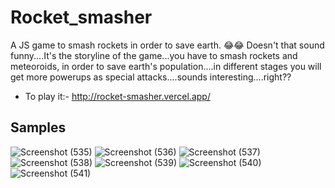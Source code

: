 # Rocket_smasher
A JS game to smash rockets in order to save earth. 😂😂 Doesn't that sound funny....It's the storyline of the game...you have to smash rockets and meteoroids, in order to save earth's population....in different stages you will get more powerups as special attacks....sounds interesting....right??
- To play it:- http://rocket-smasher.vercel.app/
## Samples
![Screenshot (535)](https://user-images.githubusercontent.com/75971776/129892095-781c73ee-91a5-419d-9c3b-6a7e0b9afa18.png)
![Screenshot (536)](https://user-images.githubusercontent.com/75971776/129892103-1cc070ce-ec84-4e05-aafc-b51823e4853d.png)
![Screenshot (537)](https://user-images.githubusercontent.com/75971776/129892106-d53abea9-dcc2-4ea1-8133-42970289f26e.png)
![Screenshot (538)](https://user-images.githubusercontent.com/75971776/129892109-96a1aba8-85cf-474f-9d9a-0312673f4286.png)
![Screenshot (539)](https://user-images.githubusercontent.com/75971776/129892137-ce6e3ed0-ac32-4d26-b62c-48f823577b13.png)
![Screenshot (540)](https://user-images.githubusercontent.com/75971776/129892142-20d12d5c-28ce-42e6-96dc-f15e5db69cd7.png)
![Screenshot (541)](https://user-images.githubusercontent.com/75971776/129892145-91587ee1-ab58-42ce-84f4-5593bc3908ee.png)


